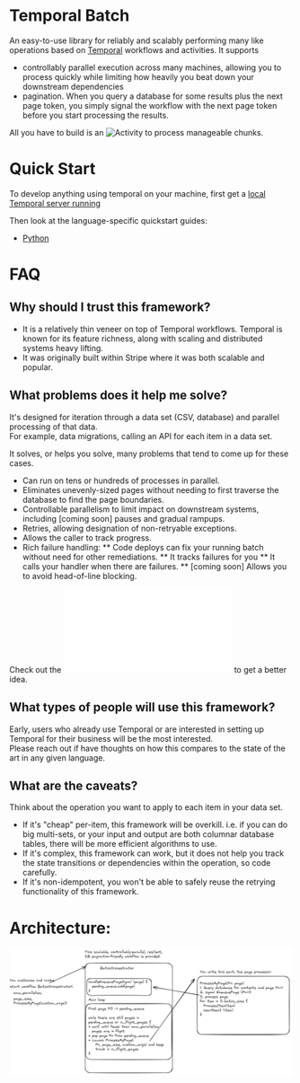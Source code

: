 # Temporal Batch

An easy-to-use library for reliably and scalably performing many like operations based on [Temporal](https://temporal.io) workflows and activities.
It supports
* controllably parallel execution across many machines, allowing you to process quickly while limiting how heavily you 
  beat down your downstream dependencies
* pagination.  When you query a database for some results plus the next page token, you
  simply signal the workflow with the next page token before you start processing the results.


All you have to build is an ![Activity](https://docs.temporal.io/activities) to process manageable chunks.

# Quick Start

To develop anything using temporal on your machine, first get a [local Temporal server running](https://docs.temporal.io/application-development/foundations#run-a-development-cluster)

Then look at the language-specific quickstart guides:

* [Python](./python/README.md)

# FAQ
## Why should I trust this framework?
* It is a relatively thin veneer on top of Temporal workflows.  Temporal is known for its feature richness, along with scaling and distributed systems heavy lifting.
* It was originally built within Stripe where it was both scalable and popular.

## What problems does it help me solve?
It's designed for iteration through a data set (CSV, database) and parallel processing of that data.  
For example, data migrations, calling an API for each item in a data set.

It solves, or helps you solve, many problems that tend to come up for these cases.
* Can run on tens or hundreds of processes in parallel.
* Eliminates unevenly-sized pages without needing to first traverse the database to find the page boundaries.
* Controllable parallelism to limit impact on downstream systems, including [coming soon] pauses and gradual rampups.
* Retries, allowing designation of non-retryable exceptions.
* Allows the caller to track progress.
* Rich failure handling:
** Code deploys can fix your running batch without need for other remediations.
** It tracks failures for you
** It calls your handler when there are failures.
** [coming soon] Allows you to avoid head-of-line blocking.

Check out the ![samples](./python/samples/README.md) to get a better idea.

## What types of people will use this framework?
Early, users who already use Temporal or are interested in setting up Temporal for their business will be the most interested.  
Please reach out if have thoughts on how this compares to the state of the art in any given language.

## What are the caveats?
Think about the operation you want to apply to each item in your data set.
* If it's "cheap" per-item, this framework will be overkill.  i.e. if you can do big multi-sets, or your input and output are both columnar database tables, there
will be more efficient algorithms to use.
* If it's complex, this framework can work, but it does not help you track the state transitions or dependencies within the operation, so code carefully.
* If it's non-idempotent, you won't be able to safely reuse the retrying functionality of this framework.

# Architecture:
![Alt text](architecture_diagram.png "Architecture Diagram") 



